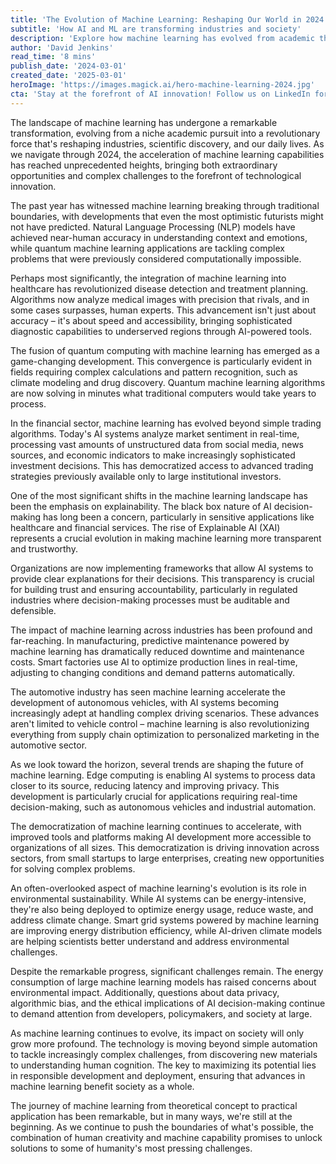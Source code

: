 ```yaml
---
title: 'The Evolution of Machine Learning: Reshaping Our World in 2024 and Beyond'
subtitle: 'How AI and ML are transforming industries and society'
description: 'Explore how machine learning has evolved from academic theory to a transformative force reshaping industries and society in 2024. From healthcare breakthroughs to quantum computing integration, discover the latest developments and future trajectory of AI technology.'
author: 'David Jenkins'
read_time: '8 mins'
publish_date: '2024-03-01'
created_date: '2025-03-01'
heroImage: 'https://images.magick.ai/hero-machine-learning-2024.jpg'
cta: 'Stay at the forefront of AI innovation! Follow us on LinkedIn for daily updates on machine learning breakthroughs and industry insights that are shaping our technological future.'
---
```


The landscape of machine learning has undergone a remarkable transformation, evolving from a niche academic pursuit into a revolutionary force that's reshaping industries, scientific discovery, and our daily lives. As we navigate through 2024, the acceleration of machine learning capabilities has reached unprecedented heights, bringing both extraordinary opportunities and complex challenges to the forefront of technological innovation.

The past year has witnessed machine learning breaking through traditional boundaries, with developments that even the most optimistic futurists might not have predicted. Natural Language Processing (NLP) models have achieved near-human accuracy in understanding context and emotions, while quantum machine learning applications are tackling complex problems that were previously considered computationally impossible.

Perhaps most significantly, the integration of machine learning into healthcare has revolutionized disease detection and treatment planning. Algorithms now analyze medical images with precision that rivals, and in some cases surpasses, human experts. This advancement isn't just about accuracy – it's about speed and accessibility, bringing sophisticated diagnostic capabilities to underserved regions through AI-powered tools.

The fusion of quantum computing with machine learning has emerged as a game-changing development. This convergence is particularly evident in fields requiring complex calculations and pattern recognition, such as climate modeling and drug discovery. Quantum machine learning algorithms are now solving in minutes what traditional computers would take years to process.

In the financial sector, machine learning has evolved beyond simple trading algorithms. Today's AI systems analyze market sentiment in real-time, processing vast amounts of unstructured data from social media, news sources, and economic indicators to make increasingly sophisticated investment decisions. This has democratized access to advanced trading strategies previously available only to large institutional investors.

One of the most significant shifts in the machine learning landscape has been the emphasis on explainability. The black box nature of AI decision-making has long been a concern, particularly in sensitive applications like healthcare and financial services. The rise of Explainable AI (XAI) represents a crucial evolution in making machine learning more transparent and trustworthy.

Organizations are now implementing frameworks that allow AI systems to provide clear explanations for their decisions. This transparency is crucial for building trust and ensuring accountability, particularly in regulated industries where decision-making processes must be auditable and defensible.

The impact of machine learning across industries has been profound and far-reaching. In manufacturing, predictive maintenance powered by machine learning has dramatically reduced downtime and maintenance costs. Smart factories use AI to optimize production lines in real-time, adjusting to changing conditions and demand patterns automatically.

The automotive industry has seen machine learning accelerate the development of autonomous vehicles, with AI systems becoming increasingly adept at handling complex driving scenarios. These advances aren't limited to vehicle control – machine learning is also revolutionizing everything from supply chain optimization to personalized marketing in the automotive sector.

As we look toward the horizon, several trends are shaping the future of machine learning. Edge computing is enabling AI systems to process data closer to its source, reducing latency and improving privacy. This development is particularly crucial for applications requiring real-time decision-making, such as autonomous vehicles and industrial automation.

The democratization of machine learning continues to accelerate, with improved tools and platforms making AI development more accessible to organizations of all sizes. This democratization is driving innovation across sectors, from small startups to large enterprises, creating new opportunities for solving complex problems.

An often-overlooked aspect of machine learning's evolution is its role in environmental sustainability. While AI systems can be energy-intensive, they're also being deployed to optimize energy usage, reduce waste, and address climate change. Smart grid systems powered by machine learning are improving energy distribution efficiency, while AI-driven climate models are helping scientists better understand and address environmental challenges.

Despite the remarkable progress, significant challenges remain. The energy consumption of large machine learning models has raised concerns about environmental impact. Additionally, questions about data privacy, algorithmic bias, and the ethical implications of AI decision-making continue to demand attention from developers, policymakers, and society at large.

As machine learning continues to evolve, its impact on society will only grow more profound. The technology is moving beyond simple automation to tackle increasingly complex challenges, from discovering new materials to understanding human cognition. The key to maximizing its potential lies in responsible development and deployment, ensuring that advances in machine learning benefit society as a whole.

The journey of machine learning from theoretical concept to practical application has been remarkable, but in many ways, we're still at the beginning. As we continue to push the boundaries of what's possible, the combination of human creativity and machine capability promises to unlock solutions to some of humanity's most pressing challenges.